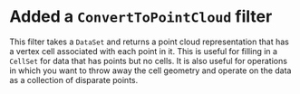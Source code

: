 # Added a `ConvertToPointCloud` filter

This filter takes a `DataSet` and returns a point cloud representation that
has a vertex cell associated with each point in it. This is useful for
filling in a `CellSet` for data that has points but no cells. It is also
useful for operations in which you want to throw away the cell geometry and
operate on the data as a collection of disparate points.
